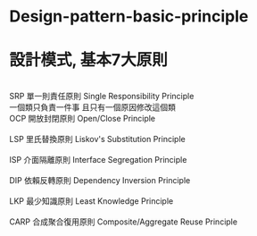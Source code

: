 # Design-pattern-basic-principle
<h1>設計模式, 基本7大原則</h1>
<br>SRP 單一則責任原則 Single Responsibility Principle</br>
一個類只負責一件事 且只有一個原因修改這個類
<br>OCP 開放封閉原則 Open/Close Principle</br>
<br>LSP 里氏替換原則 Liskov's Substitution Principle</br>
<br>ISP 介面隔離原則 Interface Segregation Principle</br>
<br>DIP 依賴反轉原則 Dependency Inversion Principle</br>
<br>LKP 最少知識原則 Least Knowledge Principle</br>
<br>CARP 合成聚合復用原則 Composite/Aggregate Reuse Principle</br>
